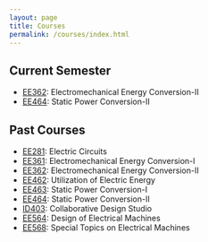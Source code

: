 ```yaml
---
layout: page
title: Courses
permalink: /courses/index.html
---
```


## Current Semester

- [EE362](/ee362): Electromechanical Energy Conversion-II
- [EE464](/ee464): Static Power Conversion-II

## Past Courses

- [EE281](/ee281): Electric Circuits
- [EE361](/ee361): Electromechanical Energy Conversion-I
- [EE362](/ee362): Electromechanical Energy Conversion-II
- [EE462](/ee462): Utilization of Electric Energy
- [EE463](/ee463): Static Power Conversion-I
- [EE464](/ee464): Static Power Conversion-II
- [ID403](http://tf.metu.edu.tr): Collaborative Design Studio
- [EE564](/ee564): Design of Electrical Machines
- [EE568](/ee568): Special Topics on Electrical Machines 
